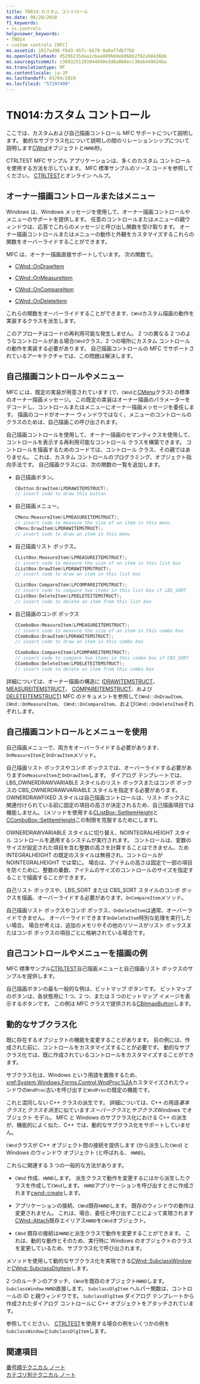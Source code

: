 ```yaml
---
title: TN014:カスタム コントロール
ms.date: 06/28/2018
f1_keywords:
- vc.controls
helpviewer_keywords:
- TN014
- custom controls [MFC]
ms.assetid: 1917a498-f643-457c-b570-9a0af7dbf7bb
ms.openlocfilehash: d529b235daa1c6aa889b69e8d6bb2f02a58436bb
ms.sourcegitcommit: c3093251193944840e3d0a068ecc30e6449624ba
ms.translationtype: MT
ms.contentlocale: ja-JP
ms.lasthandoff: 03/04/2019
ms.locfileid: "57297490"
---
```

# <a name="tn014-custom-controls"></a>TN014:カスタム コントロール

ここでは、カスタムおよび自己描画コントロール MFC サポートについて説明します。 動的なサブクラス化について説明しの間のリレーションシップについて説明します[CWnd](../mfc/reference/cwnd-class.md)オブジェクトと`HWND`秒。

CTRLTEST MFC サンプル アプリケーションは、多くのカスタム コントロールを使用する方法を示しています。 MFC 標準サンプルのソース コードを参照してください。 [CTRLTEST](../visual-cpp-samples.md)とオンライン ヘルプ。

## <a name="owner-draw-controlsmenus"></a>オーナー描画コントロールまたはメニュー

Windows は、Windows メッセージを使用して、オーナー描画コントロールやメニューのサポートを提供します。 任意のコントロールまたはメニューの親ウィンドウは、応答でこれらのメッセージと呼び出し関数を受け取ります。 オーナー描画コントロールまたはメニューの動作と外観をカスタマイズするこれらの関数をオーバーライドすることができます。

MFC は、オーナー描画直接サポートしています。 次の関数で。

- [CWnd::OnDrawItem](../mfc/reference/cwnd-class.md#ondrawitem)

- [CWnd::OnMeasureItem](../mfc/reference/cwnd-class.md#onmeasureitem)

- [CWnd::OnCompareItem](../mfc/reference/cwnd-class.md#oncompareitem)

- [CWnd::OnDeleteItem](../mfc/reference/cwnd-class.md#ondeleteitem)

これらの関数をオーバーライドすることができます、`CWnd`カスタム描画の動作を実装するクラスを派生します。

このアプローチはコードの再利用可能な発生しません。 2 つの異なる 2 つのようなコントロールがある場合`CWnd`クラス、2 つの場所にカスタム コントロールの動作を実装する必要があります。 自己描画コントロールの MFC でサポートされているアーキテクチャでは、この問題は解決します。

## <a name="self-draw-controls-and-menus"></a>自己描画コントロールやメニュー

MFC には、既定の実装が用意されています (で、`CWnd`と[CMenu](../mfc/reference/cmenu-class.md)クラス) の標準のオーナー描画メッセージ。 この既定の実装はオーナー描画のパラメーターをデコードし、コントロールまたはメニューにオーナー描画メッセージを委任します。 描画のコードがオーナー ウィンドウではなく、メニューのコントロールのクラスのためは、自己描画この呼び出されます。

自己描画コントロールを使用して、オーナー描画のセマンティクスを使用して、コントロールを表示する再利用可能なコントロール クラスを構築できます。 コントロールを描画するためのコードでは、コントロール クラス、その親ではありません。 これは、カスタム コントロールのプログラミング、オブジェクト指向手法です。 自己描画クラスには、次の関数の一覧を追加します。

- 自己描画ボタン。

    ```cpp
    CButton:DrawItem(LPDRAWITEMSTRUCT);
    // insert code to draw this button
    ```

- 自己描画メニュー。

    ```cpp
    CMenu:MeasureItem(LPMEASUREITEMSTRUCT);
    // insert code to measure the size of an item in this menu
    CMenu:DrawItem(LPDRAWITEMSTRUCT);
    // insert code to draw an item in this menu
    ```

- 自己描画リスト ボックス。

    ```cpp
    CListBox:MeasureItem(LPMEASUREITEMSTRUCT);
    // insert code to measure the size of an item in this list box
    CListBox:DrawItem(LPDRAWITEMSTRUCT);
    // insert code to draw an item in this list box

    CListBox:CompareItem(LPCOMPAREITEMSTRUCT);
    // insert code to compare two items in this list box if LBS_SORT
    CListBox:DeleteItem(LPDELETEITEMSTRUCT);
    // insert code to delete an item from this list box
    ```

- 自己描画のコンボ ボックス

    ```cpp
    CComboBox:MeasureItem(LPMEASUREITEMSTRUCT);
    // insert code to measure the size of an item in this combo box
    CComboBox:DrawItem(LPDRAWITEMSTRUCT);
    // insert code to draw an item in this combo box

    CComboBox:CompareItem(LPCOMPAREITEMSTRUCT);
    // insert code to compare two items in this combo box if CBS_SORT
    CComboBox:DeleteItem(LPDELETEITEMSTRUCT);
    // insert code to delete an item from this combo box
    ```

詳細については、オーナー描画の構造に ([DRAWITEMSTRUCT](/windows/desktop/api/winuser/ns-winuser-tagdrawitemstruct)、 [MEASUREITEMSTRUCT](/windows/desktop/api/winuser/ns-winuser-tagmeasureitemstruct)、 [COMPAREITEMSTRUCT](/windows/desktop/api/winuser/ns-winuser-tagcompareitemstruct)、および[DELETEITEMSTRUCT](/windows/desktop/api/winuser/ns-winuser-tagdeleteitemstruct)) MFC のドキュメントを参照して`CWnd::OnDrawItem`、 `CWnd::OnMeasureItem`、 `CWnd::OnCompareItem`、および`CWnd::OnDeleteItem`それぞれします。

## <a name="using-self-draw-controls-and-menus"></a>自己描画コントロールとメニューを使用

自己描画メニューで、両方をオーバーライドする必要があります、`OnMeasureItem`と`OnDrawItem`メソッド。

自己描画リスト ボックスやコンボ ボックスでは、オーバーライドする必要があります`OnMeasureItem`と`OnDrawItem`します。 ダイアログ テンプレートでは、LBS_OWNERDRAWVARIABLE スタイルのリスト ボックスまたはコンボ ボックスの CBS_OWNERDRAWVARIABLE スタイルを指定する必要があります。 OWNERDRAWFIXED スタイルは自己描画コントロールは、リスト ボックスに関連付けられている前に固定の項目の高さが決定されるため、自己描画項目では機能しません。 (メソッドを使用する[CListBox::SetItemHeight](../mfc/reference/clistbox-class.md#setitemheight)と[CComboBox::SetItemHeight](../mfc/reference/ccombobox-class.md#setitemheight)この制限を克服するためにします)。

OWNERDRAWVARIABLE スタイルに切り替え、NOINTEGRALHEIGHT スタイル コントロールを適用するシステムが実行されます。 コントロールは、変数のサイズが設定された項目を含む整数の高さを計算することはできません、ため INTEGRALHEIGHT の既定のスタイルは無視され、コントロールが NOINTEGRALHEIGHT では常に。 場合は、アイテムの高さは固定で一部の項目を防ぐために、整数の乗数、アイテムのサイズのコントロールのサイズを指定することで描画することができます。

自己リスト ボックスや、LBS_SORT または CBS_SORT スタイルのコンボ ボックスを描画、オーバーライドする必要があります、`OnCompareItem`メソッド。

自己描画リスト ボックスやコンボ ボックス、`OnDeleteItem`は通常、オーバーライドできません。 オーバーライドできます`OnDeleteItem`特別な処理を実行したい場合。 場合が考えは、追加のメモリやその他のリソースがリスト ボックスまたはコンボ ボックスの項目ごとに格納されている場合です。

## <a name="examples-of-self-drawing-controls-and-menus"></a>自己コントロールやメニューを描画の例

MFC 標準サンプル[CTRLTEST](../visual-cpp-samples.md)自己描画メニューと自己描画リスト ボックスのサンプルを提供します。

自己描画ボタンの最も一般的な例は、ビットマップ ボタンです。 ビットマップのボタンは、各状態用に 1 つ、2 つ、または 3 つのビットマップ イメージを表示するボタンです。 この例は MFC クラスで提供される[CBitmapButton](../mfc/reference/cbitmapbutton-class.md)します。

## <a name="dynamic-subclassing"></a>動的なサブクラス化

既に存在するオブジェクトの機能を変更することがあります。 前の例には、作成された前に、コントロールをカスタマイズすることが必要です。 動的なサブクラス化では、既に作成されているコントロールをカスタマイズすることができます。

サブクラス化は、Windows という用語を置換するため、<xref:System.Windows.Forms.Control.WndProc%2A>カスタマイズされたウィンドウの`WndProc`古いを呼び出すと`WndProc`の既定の機能です。

これと混同しない C++ クラスの派生です。 詳細については、C++ の用語*基本クラス*と*クラスを派生*に似ています*スーパークラス*と*サブクラス*Windows でオブジェクト モデル。 MFC と Windows のサブクラス化における C++ の派生が、機能的によく似た、C++ では、動的なサブクラス化をサポートしていません。

`CWnd`クラスが C++ オブジェクト間の接続を提供します (から派生した`CWnd`) と Windows のウィンドウ オブジェクト (と呼ばれる、 `HWND`)。

これらに関連する 3 つの一般的な方法があります。

- `CWnd` 作成、`HWND`します。 派生クラスで動作を変更するにはから派生したクラスを作成して`CWnd`します。 `HWND`アプリケーションを呼び出すときに作成されます[cwnd::create](../mfc/reference/cwnd-class.md#create)します。

- アプリケーションの接続、`CWnd`既存`HWND`します。 既存のウィンドウの動作は変更されません。 これは、場合、委任と呼び出すことによって実現されます[CWnd::Attach](../mfc/reference/cwnd-class.md#attach)既存エイリアス`HWND`を`CWnd`オブジェクト。

- `CWnd` 既存の接続は`HWND`と派生クラスで動作を変更することができます。 これは、動的な動作とそのため、実行時に Windows のオブジェクトのクラスを変更しているため、サブクラス化で呼び出されます。

メソッドを使用して動的なサブクラス化を実現できる[CWnd::SubclassWindow](../mfc/reference/cwnd-class.md#subclasswindow)と[CWnd::SubclassDlgItem](../mfc/reference/cwnd-class.md#subclassdlgitem)します。

2 つのルーチンのアタッチ、`CWnd`を既存のオブジェクト`HWND`します。 `SubclassWindow` `HWND`直接します。 `SubclassDlgItem` ヘルパー関数は、コントロールの ID と親ウィンドウです。 `SubclassDlgItem` ダイアログ テンプレートから作成されたダイアログ コントロールに C++ オブジェクトをアタッチされています。

参照してください、 [CTRLTEST](../visual-cpp-samples.md)を使用する場合の例をいくつかの例を`SubclassWindow`と`SubclassDlgItem`します。

## <a name="see-also"></a>関連項目

[番号順テクニカル ノート](../mfc/technical-notes-by-number.md)<br/>
[カテゴリ別テクニカル ノート](../mfc/technical-notes-by-category.md)
